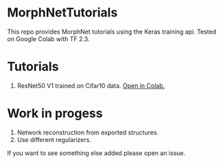 # MorphNetTutorials
This repo provides MorphNet tutorials using the Keras training api.
Tested on Google Colab with TF 2.3.

# Tutorials

1.  ResNet50 V1 trained on Cifar10 data. [Open in Colab.](https://colab.research.google.com/github/ferova/MorphNetTutorials/blob/master/notebooks/MorphNet_Keras_ResnetTutorial.ipynb)

# Work in progess

1. Network reconstruction from exported structures.
2. Use different regularizers.

If you want to see something else added please open an issue.
